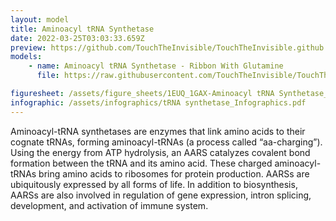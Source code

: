 ```yaml
---
layout: model
title: Aminoacyl tRNA Synthetase
date: 2022-03-25T03:03:33.659Z
preview: https://github.com/TouchTheInvisible/TouchTheInvisible.github.io/blob/master/assets/img/1EUQ+1GAX-Aminoacyl%20tRNA%20Synthetase/1EUQ-Glutaminyl%20tRNA%20Synthetase_RibbonWithGlutamine.png?raw=true
models:
    - name: Aminoacyl tRNA Synthetase - Ribbon With Glutamine
      file: https://raw.githubusercontent.com/TouchTheInvisible/TouchTheInvisible.github.io/master/assets/models/1EUQ%2B1GAX-Aminoacyl%20tRNA%20Synthetase/1EUQ-Glutaminyl%20tRNA%20Synthetase_RibbonWithGlutamine.dae

figuresheet: /assets/figure_sheets/1EUQ_1GAX-Aminoacyl tRNA Synthetase_Photosheet.pdf
infographic: /assets/infographics/tRNA synthetase_Infographics.pdf
---
```

Aminoacyl-tRNA synthetases are enzymes that link amino acids to their cognate tRNAs, forming aminoacyl-tRNAs (a process called “aa-charging”). Using the energy from ATP hydrolysis, an AARS catalyzes covalent bond formation between the tRNA and its amino acid. These charged aminoacyl-tRNAs bring amino acids to ribosomes for protein production. AARSs are ubiquitously expressed by all forms of life. In addition to biosynthesis, AARSs are also involved in regulation of gene expression, intron splicing, development, and activation of immune system.
